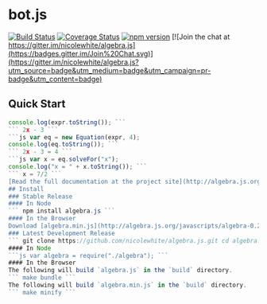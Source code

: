 # bot.js
[![Build Status](https://travis-ci.org/nicolewhite/algebra.js.svg?branch=master)](https://travis-ci.org/nicolewhite/algebra.js) [![Coverage Status](https://coveralls.io/repos/nicolewhite/algebra.js/badge.svg?branch=master)](https://coveralls.io/r/nicolewhite/algebra.js?branch=master) [![npm version](https://badge.fury.io/js/algebra.js.svg)](http://badge.fury.io/js/algebra.js) [![Join the chat at https://gitter.im/nicolewhite/algebra.js](https://badges.gitter.im/Join%20Chat.svg)](https://gitter.im/nicolewhite/algebra.js?utm_source=badge&utm_medium=badge&utm_campaign=pr-badge&utm_content=badge)
## Quick Start
```js var expr = new Expression("x"); expr = expr.subtract(3); expr = expr.add("x");
console.log(expr.toString()); ```
``` 2x - 3 ```
```js var eq = new Equation(expr, 4);
console.log(eq.toString()); ```
``` 2x - 3 = 4 ```
```js var x = eq.solveFor("x");
console.log("x = " + x.toString()); ```
``` x = 7/2 ```
[Read the full documentation at the project site](http://algebra.js.org).
## Install
### Stable Release
#### In Node
``` npm install algebra.js ```
#### In the Browser
Download [algebra.min.js](http://algebra.js.org/javascripts/algebra-0.2.6.min.js).
### Latest Development Release
``` git clone https://github.com/nicolewhite/algebra.js.git cd algebra.js ```
#### In Node
```js var algebra = require("./algebra"); ```
#### In the Browser
The following will build `algebra.js` in the `build` directory.
``` make bundle ```
The following will build `algebra.min.js` in the `build` directory.
``` make minify ```
